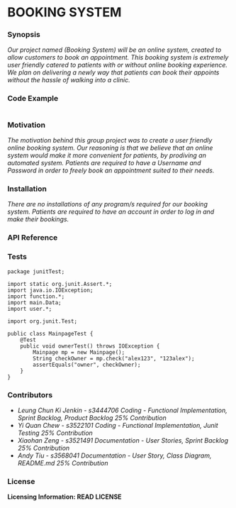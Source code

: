 BOOKING SYSTEM
==

### Synopsis

*Our project named (Booking System) will be an online system, created to allow customers to book an appointment. This booking system is extremely user friendly catered to patients with or without online booking experience. We plan on delivering a newly way that patients can book their appoints without the hassle of walking into a clinic.*
    
### Code Example

```
```
### Motivation
*The motivation behind this group project was to create a user friendly online booking system. Our reasoning is that we believe that an online system would make it more convenient for patients, by prodiving an automated system. Patients are required to have a Username and Password in order to freely book an appointment suited to their needs.*

### Installation
*There are no installations of any program/s required for our booking system. Patients are required to have an account in order to log in and make their bookings.*

### API Reference

### Tests
```
package junitTest;

import static org.junit.Assert.*;
import java.io.IOException;
import function.*;
import main.Data;
import user.*;

import org.junit.Test;

public class MainpageTest {
	@Test
	public void ownerTest() throws IOException {
		Mainpage mp = new Mainpage();
		String checkOwner = mp.check("alex123", "123alex");
		assertEquals("owner", checkOwner);
	}
}
```
### Contributors
* *Leung Chun Ki Jenkin - s3444706 Coding - Functional Implementation, Sprint Backlog, Product Backlog  25% Contribution* 
* *Yi Quan Chew - s3522101 Coding -  Functional Implementation, Junit Testing  25% Contribution*
* *Xiaohan Zeng - s3521491 Documentation - User Stories, Sprint Backlog 25% Contribution*   
* *Andy Tiu - s3568041 Documentation - User Story, Class Diagram, README.md 25% Contribution*

### License

**Licensing Information: READ LICENSE**
